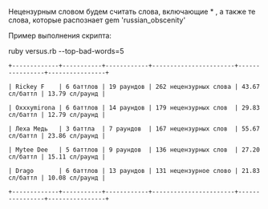 Нецензурным словом будем считать слова, 
включающие * , а также те слова,
которые распознает gem 'russian_obscenity'

Пример выполнения скрипта:

ruby versus.rb --top-bad-words=5

`+-------------+-----------+------------+-----------------------+----------------+----------------+`

`| Rickey F    | 6 баттлов | 19 раундов | 262 нецензурных слова | 43.67 сл/баттл | 13.79 сл/раунд |`

`| Oxxxymirona | 6 баттлов | 14 раундов | 179 нецензурных слов  | 29.83 сл/баттл | 12.79 сл/раунд |`

`| Леха Медь   | 3 баттла  | 7 раундов  | 167 нецензурных слов  | 55.67 сл/баттл | 23.86 сл/раунд |`

`| Mytee Dee   | 5 баттлов | 9 раундов  | 136 нецензурных слов  | 27.20 сл/баттл | 15.11 сл/раунд |`

`| Drago       | 6 баттлов | 13 раундов | 131 нецензурное слово | 21.83 сл/баттл | 10.08 сл/раунд |`

`+-------------+-----------+------------+-----------------------+----------------+----------------+`
